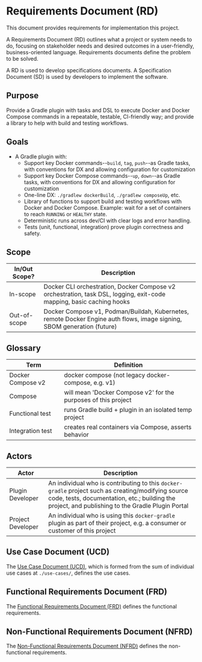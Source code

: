 # Requirements Document (RD)

This document provides requirements for implementation this project.

A Requirements Document (RD) outlines what a project or system needs to do, focusing on stakeholder needs and desired 
outcomes in a user-friendly, business-oriented language.  Requirements documents define the problem to be solved.

A RD is used to develop specifications documents.  A Specification Document (SD) is used by  developers to implement the 
software.

## Purpose

Provide a Gradle plugin with tasks and DSL to execute Docker and Docker Compose commands in a repeatable, testable, 
CI-friendly way; and provide a library to help with build and testing workflows.

## Goals
- A Gradle plugin with:
   - Support key Docker commands--`build`, `tag`, `push`--as Gradle tasks, with conventions for DX and allowing 
   configuration for customization
   - Support key Docker Compose commands--`up`, `down`--as Gradle tasks, with conventions for DX and allowing 
   configuration  for customization
   - One-line DX: `./gradlew dockerBuild`, `./gradlew composeUp`, etc.
   - Library of functions to support build and testing workflows with Docker and Docker Compose.  Example: wait for a 
   set of containers to reach `RUNNING` or `HEALTHY` state.
   - Deterministic runs across dev/CI with clear logs and error handling.
   - Tests (unit, functional, integration) prove plugin correctness and safety.

## Scope

| In/Out Scope? | Description                                                                                                             |
|---------------|-------------------------------------------------------------------------------------------------------------------------|
| In-scope      | Docker CLI orchestration, Docker Compose v2 orchestration, task DSL, logging, exit-code mapping, basic caching hooks    |
| Out-of-scope  | Docker Compose v1, Podman/Buildah, Kubernetes, remote Docker Engine auth flows, image signing, SBOM generation (future) |

## Glossary

| Term              | Definition                                                     |
|-------------------|----------------------------------------------------------------|
| Docker Compose v2 | docker compose (not legacy docker-compose, e.g. v1)            |
| Compose           | will mean 'Docker Compose v2' for the purposes of this project |
| Functional test   | runs Gradle build + plugin in an isolated temp project         |
| Integration test  | creates real containers via Compose, asserts behavior          |

## Actors

| Actor             | Description                                                                                                                                                                                            |
|-------------------|--------------------------------------------------------------------------------------------------------------------------------------------------------------------------------------------------------|
| Plugin Developer  | An individual who is contributing to this `docker-gradle` project such as creating/modifying source code, tests, documentation, etc.; building the project, and publishing to the Gradle Plugin Portal |
| Project Developer | An individual who is using this `docker-gradle` plugin as part of their project, e.g. a consumer or customer of this project                                                                           |

## Use Case Document (UCD)
The [Use Case Document (UCD)](use-cases), which is formed from the sum of individual use cases at `./use-cases/`, 
defines the use cases.

## Functional Requirements Document (FRD)
The [Functional Requirements Document (FRD)](functional-requirements/functional-requirements.md) defines the functional 
requirements.

## Non-Functional Requirements Document (NFRD)
The [Non-Functional Requirements Document (NFRD)](non-functional-requirements/non-functional-requirements.md) defines 
the non-functional requirements.
